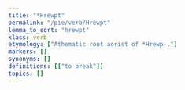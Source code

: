 ```yaml
---
title: "*Hréwpt"
permalink: "/pie/verb/Hréwpt"
lemma_to_sort: "hrewpt"
klass: verb
etymology: ["Athematic root aorist of *Hrewp-."]
markers: []
synonyms: []
definitions: [["to break"]]
topics: []
---
```

